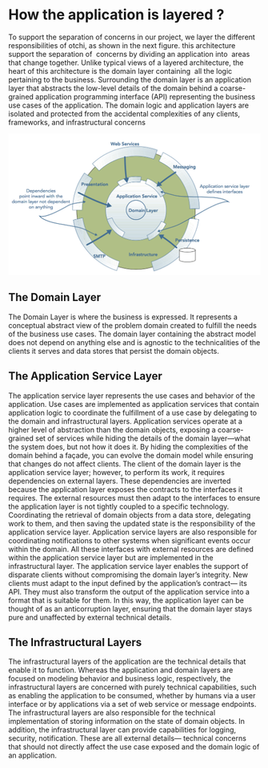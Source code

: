 # How the application is layered ?

To support the separation of concerns in our project, we layer the different responsibilities of otchi,
as shown in the next figure. this architecture support the separation of  concerns by dividing an application into  areas 
that change together.
Unlike typical views of a layered architecture, the heart of this architecture is the domain layer containing  all 
the logic pertaining to the business. Surrounding the domain layer is an application layer that abstracts the low-level
details of the domain behind a coarse-grained application programming interface (API) representing the business use cases 
of the application. The domain logic and application layers are isolated and protected from  the accidental complexities
of any clients, frameworks, and infrastructural concerns

![layered architecture.](figures/app-layers.png)

## The Domain Layer

The Domain Layer is where the business is expressed. 
It represents a conceptual abstract view of the problem domain created to fulfill the needs of the business use cases.
The domain layer containing the abstract model does not depend on anything else and is agnostic to the technicalities of the clients it serves and data stores that persist the domain objects. 

## The Application Service Layer 

The application service layer represents the use cases and behavior of the application. Use cases are implemented as
application services that contain application logic to coordinate the fulfillment of a use case by delegating to the domain and
infrastructural layers. Application services operate at a higher level of abstraction than the domain objects, exposing 
a coarse-grained set of services while hiding the details of the domain layer—what the system does, but not how it does it.
By hiding the complexities of the domain behind a façade, you can evolve the domain model while ensuring that 
changes do not affect clients. 
The client of the domain layer is the application service layer; however, to perform its work, 
it requires dependencies on external layers.
These dependencies are inverted because the application layer exposes the contracts to the interfaces it requires.
The external resources must then adapt to the interfaces to ensure the application layer is not tightly coupled to 
a specific technology. 
Coordinating the retrieval of domain objects from a data store,
delegating work to them, and then saving the updated state is the responsibility of the application service layer. 
Application service layers are also responsible for coordinating notifications to other systems when significant events occur within the domain. 
All these interfaces with external resources are defined within the application service layer but are implemented in the infrastructural layer. 
The application service layer enables the support of disparate clients without compromising the domain layer’s integrity.
New clients must adapt to the input defined by the application’s contract— its API. They must also transform the output of the application service into a format that is suitable for them. In this way, the application layer can be thought of as an anticorruption layer, ensuring that the domain layer stays pure and unaffected by external technical details. 

## The Infrastructural Layers

The infrastructural layers of the application are the technical details that enable it to function.
Whereas the application and domain layers are focused on modeling behavior and business logic, respectively, 
the infrastructural layers are concerned with purely technical capabilities, such as enabling the application to be consumed,
whether by humans via a user interface or by applications via a set of web service or message endpoints.
The infrastructural layers are also responsible for the technical implementation of storing information on the state of domain objects. 
In addition, the infrastructural layer can provide capabilities for logging, security, notification. 
These are all external details— technical concerns that should not directly affect the use case exposed and the domain logic of an application. 
 